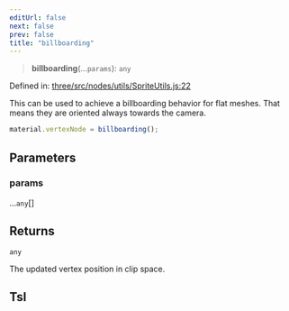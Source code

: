 ```yaml
---
editUrl: false
next: false
prev: false
title: "billboarding"
---
```


> **billboarding**(...`params`): `any`

Defined in: [three/src/nodes/utils/SpriteUtils.js:22](https://github.com/DefinitelyMaybe/three-i18n/blob/fa57b79433d1c349ffb23a78727299c8d4190136/three/src/nodes/utils/SpriteUtils.js#L22)

This can be used to achieve a billboarding behavior for flat meshes. That means they are
oriented always towards the camera.

```js
material.vertexNode = billboarding();
```

## Parameters

### params

...`any`[]

## Returns

`any`

The updated vertex position in clip space.

## Tsl
